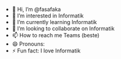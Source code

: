 - 👋 Hi, I’m @fasafaka
- 👀 I’m interested in Informatik
- 🌱 I’m currently learning Informatik
- 💞️ I’m looking to collaborate on Informatik  
- 📫 How to reach me Teams (beste)
- 😄 Pronouns:
- ⚡ Fun fact: I love Informatik

<!---
fasafaka/fasafaka is a ✨ special ✨ repository because its `README.md` (this file) appears on your GitHub profile.
You can click the Preview link to take a look at your changes.
--->
